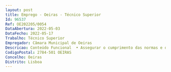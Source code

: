 ```yaml
--- 
layout: post
title: Emprego - Oeiras - Técnico Superior
Id: 96537
Ref: OE202205/0054
DataAbertura: 2022-05-03
DataFecho: 2022-05-17
Trabalho: Técnico Superior
Empregador: Câmara Municipal de Oeiras
Descricao: Conteúdo Funcional  • Assegurar o cumprimento das normas e disposições legais aplicáveis à liquidação, arrecadação e cobrança das receitas municipais • Acompanhar e articular com os restantes serviços emissores do Município e a Tesouraria • Controlar a execução da receita ao nível orçamental e patrimonial • Colaborar na elaboração dos documentos de prestação de contas individuais e consolidadas e respetivas validações • Registar contabilisticamente as receitas e garantias bancárias, em conformidade com os contratos estabelecidos e disposições legais e regulamentares aplicáveis e em estreita articulação com os serviços responsáveis pelos contratos e com a Tesouraria, promovendo a integração consistente da contabilidade orçamental, patrimonial e de custos • Assegurar o cumprimento das obrigações de natureza contributiva e fiscal, em estreita articulação com os vários serviços  • Coadjuvar com a área informática, ao nível do ERP financeiro, no sentido de assegurar o adequado suporte informático e as várias integrações com outras soluções aplicacionais previstas para algumas das áreas do Município • Contribuir para a otimização dos procedimentos e da redução da dívida, através da análise das dívidas de terceiros, diligenciando o processo de cobrança voluntária, bem como o envio das dívidas dos vários tributos para cobrança coerciva em sede de execução fiscal, quando aplicável.Perfil profissional • Conhecimentos Genéricos das várias soluções da Associação Informática da Região Centro (AIRC) para a Gestão Financeira (preferencialmente) • Conhecimentos de Informática • Vontade e interesse em aprender • Capacidade de trabalho • Autonomia e responsabilidade • Espírito de equipa • Vontade e capacidade de relacionamento interpessoal  • Capacidade de argumentação • Iniciativa e proatividade • Capacidade de organização e de planeamento.
CodigoPostal: 2784-501 OEIRAS
Concelho: Oeiras
Distrito: Lisboa
--- 
```

